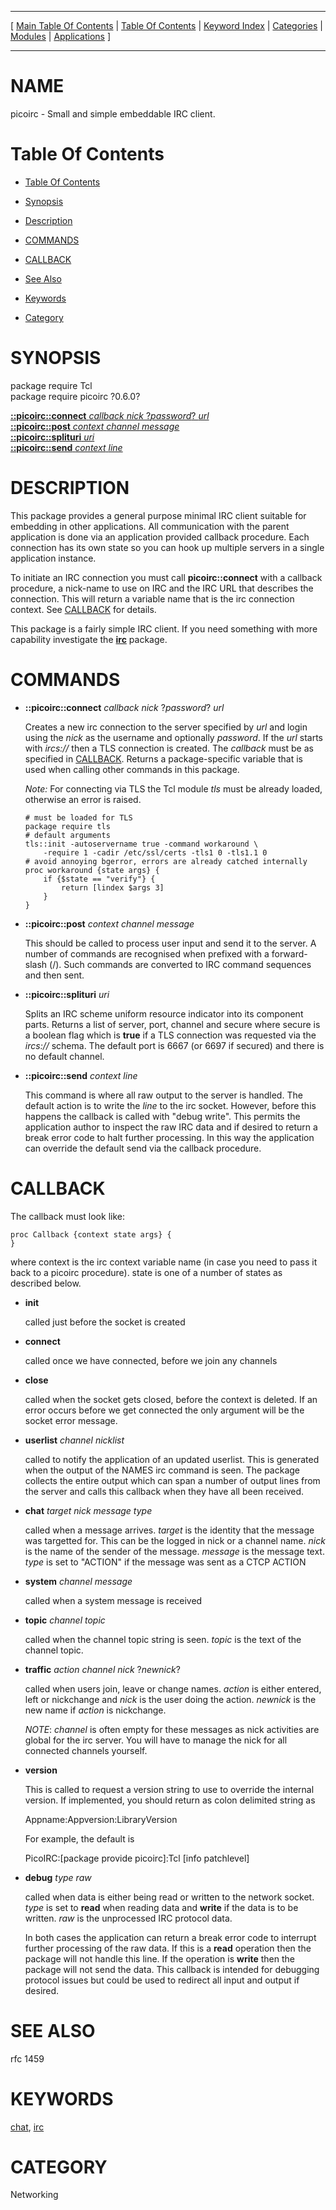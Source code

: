 
[//000000001]: # (picoirc \- Simple embeddable IRC interface)
[//000000002]: # (Generated from file 'picoirc\.man' by tcllib/doctools with format 'markdown')
[//000000003]: # (picoirc\(n\) 0\.6\.0 tcllib "Simple embeddable IRC interface")

<hr> [ <a href="../../../../toc.md">Main Table Of Contents</a> &#124; <a
href="../../../toc.md">Table Of Contents</a> &#124; <a
href="../../../../index.md">Keyword Index</a> &#124; <a
href="../../../../toc0.md">Categories</a> &#124; <a
href="../../../../toc1.md">Modules</a> &#124; <a
href="../../../../toc2.md">Applications</a> ] <hr>

# NAME

picoirc \- Small and simple embeddable IRC client\.

# <a name='toc'></a>Table Of Contents

  - [Table Of Contents](#toc)

  - [Synopsis](#synopsis)

  - [Description](#section1)

  - [COMMANDS](#section2)

  - [CALLBACK](#section3)

  - [See Also](#seealso)

  - [Keywords](#keywords)

  - [Category](#category)

# <a name='synopsis'></a>SYNOPSIS

package require Tcl  
package require picoirc ?0\.6\.0?  

[__::picoirc::connect__ *callback* *nick* ?*password*? *url*](#1)  
[__::picoirc::post__ *context* *channel* *message*](#2)  
[__::picoirc::splituri__ *uri*](#3)  
[__::picoirc::send__ *context* *line*](#4)  

# <a name='description'></a>DESCRIPTION

This package provides a general purpose minimal IRC client suitable for
embedding in other applications\. All communication with the parent application
is done via an application provided callback procedure\. Each connection has its
own state so you can hook up multiple servers in a single application instance\.

To initiate an IRC connection you must call __picoirc::connect__ with a
callback procedure, a nick\-name to use on IRC and the IRC URL that describes the
connection\. This will return a variable name that is the irc connection context\.
See [CALLBACK](#section3) for details\.

This package is a fairly simple IRC client\. If you need something with more
capability investigate the __[irc](irc\.md)__ package\.

# <a name='section2'></a>COMMANDS

  - <a name='1'></a>__::picoirc::connect__ *callback* *nick* ?*password*? *url*

    Creates a new irc connection to the server specified by *url* and login
    using the *nick* as the username and optionally *password*\. If the
    *url* starts with *ircs://* then a TLS connection is created\. The
    *callback* must be as specified in [CALLBACK](#section3)\. Returns a
    package\-specific variable that is used when calling other commands in this
    package\.

    *Note:* For connecting via TLS the Tcl module *tls* must be already
    loaded, otherwise an error is raised\.

        # must be loaded for TLS
        package require tls
        # default arguments
        tls::init -autoservername true -command workaround \
            -require 1 -cadir /etc/ssl/certs -tls1 0 -tls1.1 0
        # avoid annoying bgerror, errors are already catched internally
        proc workaround {state args} {
            if {$state == "verify"} {
                return [lindex $args 3]
            }
        }

  - <a name='2'></a>__::picoirc::post__ *context* *channel* *message*

    This should be called to process user input and send it to the server\. A
    number of commands are recognised when prefixed with a forward\-slash \(/\)\.
    Such commands are converted to IRC command sequences and then sent\.

  - <a name='3'></a>__::picoirc::splituri__ *uri*

    Splits an IRC scheme uniform resource indicator into its component parts\.
    Returns a list of server, port, channel and secure where secure is a boolean
    flag which is __true__ if a TLS connection was requested via the
    *ircs://* schema\. The default port is 6667 \(or 6697 if secured\) and there
    is no default channel\.

  - <a name='4'></a>__::picoirc::send__ *context* *line*

    This command is where all raw output to the server is handled\. The default
    action is to write the *line* to the irc socket\. However, before this
    happens the callback is called with "debug write"\. This permits the
    application author to inspect the raw IRC data and if desired to return a
    break error code to halt further processing\. In this way the application can
    override the default send via the callback procedure\.

# <a name='section3'></a>CALLBACK

The callback must look like:

    proc Callback {context state args} {
    }

where context is the irc context variable name \(in case you need to pass it back
to a picoirc procedure\)\. state is one of a number of states as described below\.

  - __init__

    called just before the socket is created

  - __connect__

    called once we have connected, before we join any channels

  - __close__

    called when the socket gets closed, before the context is deleted\. If an
    error occurs before we get connected the only argument will be the socket
    error message\.

  - __userlist__ *channel* *nicklist*

    called to notify the application of an updated userlist\. This is generated
    when the output of the NAMES irc command is seen\. The package collects the
    entire output which can span a number of output lines from the server and
    calls this callback when they have all been received\.

  - __chat__ *target* *nick* *message* *type*

    called when a message arrives\. *target* is the identity that the message
    was targetted for\. This can be the logged in nick or a channel name\.
    *nick* is the name of the sender of the message\. *message* is the
    message text\. *type* is set to "ACTION" if the message was sent as a CTCP
    ACTION

  - __system__ *channel* *message*

    called when a system message is received

  - __topic__ *channel* *topic*

    called when the channel topic string is seen\. *topic* is the text of the
    channel topic\.

  - __traffic__ *action* *channel* *nick* ?*newnick*?

    called when users join, leave or change names\. *action* is either entered,
    left or nickchange and *nick* is the user doing the action\. *newnick* is
    the new name if *action* is nickchange\.

    *NOTE*: *channel* is often empty for these messages as nick activities
    are global for the irc server\. You will have to manage the nick for all
    connected channels yourself\.

  - __version__

    This is called to request a version string to use to override the internal
    version\. If implemented, you should return as colon delimited string as

    Appname:Appversion:LibraryVersion

    For example, the default is

    PicoIRC:\[package provide picoirc\]:Tcl \[info patchlevel\]

  - __debug__ *type* *raw*

    called when data is either being read or written to the network socket\.
    *type* is set to __read__ when reading data and __write__ if the
    data is to be written\. *raw* is the unprocessed IRC protocol data\.

    In both cases the application can return a break error code to interrupt
    further processing of the raw data\. If this is a __read__ operation then
    the package will not handle this line\. If the operation is __write__
    then the package will not send the data\. This callback is intended for
    debugging protocol issues but could be used to redirect all input and output
    if desired\.

# <a name='seealso'></a>SEE ALSO

rfc 1459

# <a name='keywords'></a>KEYWORDS

[chat](\.\./\.\./\.\./\.\./index\.md\#chat), [irc](\.\./\.\./\.\./\.\./index\.md\#irc)

# <a name='category'></a>CATEGORY

Networking
